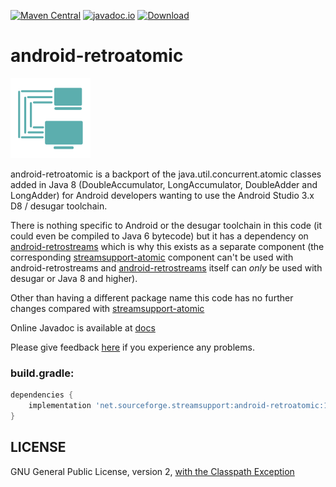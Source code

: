 [![Maven Central](https://img.shields.io/maven-central/v/net.sourceforge.streamsupport/android-retroatomic.svg)](http://mvnrepository.com/artifact/net.sourceforge.streamsupport/android-retroatomic)
[![javadoc.io](https://javadoc.io/badge2/net.sourceforge.streamsupport/android-retroatomic/javadoc.svg)](https://javadoc.io/doc/net.sourceforge.streamsupport/android-retroatomic)
[![Download](https://api.bintray.com/packages/stefan-zobel/android-retroatomic/android-retroatomic/images/download.svg) ](https://bintray.com/stefan-zobel/android-retroatomic/android-retroatomic/_latestVersion)

# android-retroatomic

![](art/streamsupport-sf.png)

android-retroatomic is a backport of the java.util.concurrent.atomic classes added in Java 8 (DoubleAccumulator, LongAccumulator, DoubleAdder and LongAdder) for Android developers wanting to use the Android Studio 3.x D8 / desugar toolchain.

There is nothing specific to Android or the desugar toolchain in this code (it could even be compiled to Java 6 bytecode) but it has a dependency on [android-retrostreams](https://github.com/retrostreams/android-retrostreams) which is why this exists as a separate component (the corresponding [streamsupport-atomic](https://github.com/stefan-zobel/streamsupport/tree/master/src/atomic) component can't be used with android-retrostreams
and [android-retrostreams](https://github.com/retrostreams/android-retrostreams) itself can *only* be used with desugar or Java 8 and higher).

Other than having a different package name this code has no further changes compared with [streamsupport-atomic](https://github.com/stefan-zobel/streamsupport/tree/master/src/atomic)

Online Javadoc is available at [docs](https://retrostreams.github.io/android-retroatomic/apidocs/index.html)

Please give feedback [here](https://github.com/retrostreams/android-retroatomic/issues) if you experience any problems.


### build.gradle:

```gradle
dependencies {
    implementation 'net.sourceforge.streamsupport:android-retroatomic:1.7.2'
}
```

## LICENSE

GNU General Public License, version 2, [with the Classpath Exception](https://github.com/retrostreams/android-retroatomic/blob/master/GPL_ClasspathException)
